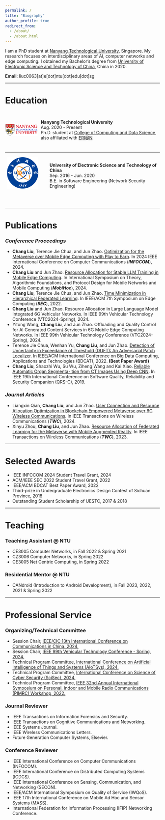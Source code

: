 ```yaml
---
permalink: /
title: "Biography"
author_profile: true
redirect_from: 
  - /about/
  - /about.html
---
```


I am a PhD student at [Nanyang Technological University](https://www.ntu.edu.sg/), Singapore. My research focuses on interdisciplinary areas of AI, computer networks and edge computing. I obtained my Bachelor’s degree from [University of Electronic Science and Technology of China](https://www.uestc.edu.cn/), China in 2020.

**Email**: liuc0063\[at\]e[dot]ntu[dot]edu[dot]sg

<hr>

# Education 

<div style="display: flex; align-items: center;">
    <div style="width: 150px; height: 120px; margin-right: 10px;">
        <img src="../images/NTU_Logo.png" alt="NTU Logo" style="width: 100%; height: 100%; object-fit: contain;" />
    </div>
    <div>
        <b>Nanyang Technological University</b> <br>
        Aug. 2020 - Present  <br>
        Ph.D. student at <a href="https://www.ntu.edu.sg/computing">College of Computing and Data Science</a>, also affiliated with <a href="https://www.ntu.edu.sg/erian">ERI@N</a>
    </div>
</div>

---


<div style="display: flex; align-items: center;">
    <div style="width: 150px; height: 120px; margin-right: 10px;">
        <img src="../images/UESTC_Logo.png" alt="UESTC Logo" style="width: 85%; height: 85%; object-fit: contain;" />
    </div>
    <div>
        <b>University of Electronic Science and Technology of China</b> <br>
        Sep. 2016 - Jun. 2020 <br>
        B.E. in Software Engineering (Network Security Engineering)
    </div>
</div>

&nbsp;

<hr>

# Publications 


### *Conference Proceedings*

+ **Chang Liu**, Terence Jie Chua, and Jun Zhao. [Optimization for the Metaverse over Mobile Edge Computing with Play to Earn](https://ieeexplore.ieee.org/document/10621355/). In 2024 IEEE International Conference on Computer Communications (***INFOCOM***), 2024.
+ **Chang Liu** and Jun Zhao. [Resource Allocation for Stable LLM Training in Mobile Edge Computing](https://doi.org/10.1145/3641512.3686358). In International Symposium on Theory, Algorithmic Foundations, and Protocol Design for Mobile Networks and Mobile Computing (***MobiHoc***), 2024.
+ **Chang Liu**, Terence Jie Chua, and Jun Zhao. [Time Minimization in Hierarchical Federated Learning](https://ieeexplore.ieee.org/document/9996746/). In IEEE/ACM 7th Symposium on Edge Computing (***SEC***), 2022.
+ **Chang Liu** and Jun Zhao. Resource Allocation in Large Language Model Integrated 6G Vehicular Networks. In IEEE 99th Vehicular Technology Conference (VTC2024-Spring), 2024.
+ Yitong Wang, **Chang Liu**, and Jun Zhao. Offloading and Quality Control for AI Generated Content Services in 6G Mobile Edge Computing Networks. In IEEE 99th Vehicular Technology Conference (VTC2024-Spring), 2024.
+ Terence Jie Chua, Wenhan Yu, **Chang Liu**, and Jun Zhao. [Detection of Uncertainty in Exceedance of Threshold (DUET): An Adversarial Patch Localizer](https://ieeexplore.ieee.org/document/10062294). In IEEE/ACM International Conference on Big Data Computing, Applications and Technologies (BDCAT), 2022. **(Best Paper Award)**
+ **Chang Liu**, Shaozhi Wu, Su Wu, Ziheng Wang and Kai Xiao. [Reliable Automatic Organ Segmenta- tion from CT Images Using Deep CNN](https://ieeexplore.ieee.org/document/8859477). In IEEE 19th International Conference on Software Quality, Reliability and Security Companion (QRS-C), 2019.

### *Journal Articles*
+ Liangxin Qian, **Chang Liu**, and Jun Zhao. [User Connection and Resource Allocation Optimization in Blockchain Empowered Metaverse over 6G Wireless Communications](https://ieeexplore.ieee.org/document/10539076/). In IEEE Transactions on Wireless Communications (***TWC***), 2024.
+ Xinyu Zhou, **Chang Liu**, and Jun Zhao. [Resource Allocation of Federated Learning for the Metaverse with Mobile Augmented Reality](https://ieeexplore.ieee.org/document/10304077/). In IEEE Transactions on Wireless Communications (***TWC***), 2023.
  
<hr>

# Selected Awards
+ IEEE INFOCOM 2024 Student Travel Grant, 2024
+ ACM/IEEE SEC 2022 Student Travel Grant, 2022
+ IEEE/ACM BDCAT Best Paper Award, 2022
+ Third-prize in Undergraduate Electronics Design Contest of Sichuan Province, 2018
+ Outstanding Student Scholarship of UESTC, 2017 & 2018
  
<hr>

# Teaching
### Teaching Assistant @ NTU
+ CE3005 Computer Networks, in Fall 2022 & Spring 2021
+ CZ3006 Computer Networks, in Spring 2022
+ CE3005 Net Centric Computing, in Spring 2022
  
### Residential Mentor @ NTU
+ CANdroid (Introduction to Android Development), in Fall 2023, 2022, 2021 & Spring 2022
  
<hr>

# Professional Service
### Organizing/Technical Committee
+ Session Chair, [IEEE/CIC 13th International Conference on Communications in China, 2024.](https://iccc2024.ieee-iccc.org/)
+ Session Chair, [IEEE 99th Vehicular Technology Conference - Spring, 2024.](https://events.vtsociety.org/vtc2024-spring/)
+ Technical Program Committee, [International Conference on Artificial Intelligence of Things and Systems (AIoTSys), 2024.](https://crowdos.cn/AIoTSys/2024/)
+ Technical Program Committee, [International Conference on Science of Cyber Security (SciSec), 2024.](https://scisec.org/index.html)
+ Technical Program Committee, [IEEE 32nd Annual International Symposium on Personal, Indoor and Mobile Radio Communications (PIMRC) Workshop, 2022.](http://pimrc2022.ieee-pimrc.org/)
  
### Journal Reviewer
+ IEEE Transactions on Information Forensics and Security.
+ IEEE Transactions on Cognitive Communications and Networking.
+ IEEE Systems Journal.
+ IEEE Wireless Communications Letters.
+ Future Generation Computer Systems, Elsevier.

### Conference Reviewer
+ IEEE International Conference on Computer Communications (INFOCOM).
+ IEEE International Conference on Distributed Computing Systems (ICDCS).
+ IEEE International Conference on Sensing, Communication, and Networking (SECON). 
+ IEEE/ACM International Symposium on Quality of Service (IWQoS).
+ IEEE 17th International Conference on Mobile Ad Hoc and Sensor Systems (MASS).
+ International Federation for Information Processing (IFIP) Networking Conference.
